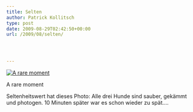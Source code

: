 ```yaml
---
title: Selten
author: Patrick Kollitsch
type: post
date: 2009-08-29T02:42:50+00:00
url: /2009/08/selten/




---
```

<div class="flickr">
  <a href="http://www.flickr.com/photos/schreibblogade/3856568848/" title="A rare moment"><img src="//farm4.static.flickr.com/3478/3856568848_54efa57285.jpg" alt="A rare moment" /></a></p> 
  
  <p>
    A rare moment
  </p>
</div>

Seltenheitswert hat dieses Photo: Alle drei Hunde sind sauber, gek&auml;mmt und photogen. 10 Minuten sp&auml;ter war es schon wieder zu sp&auml;t&#8230;.